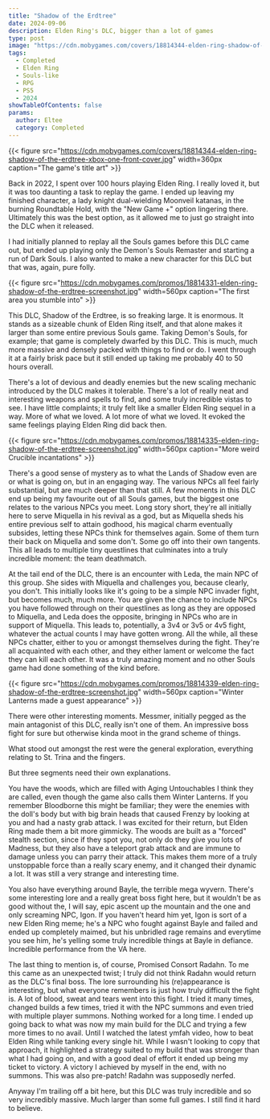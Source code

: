```yaml
---
title: "Shadow of the Erdtree"
date: 2024-09-06
description: Elden Ring's DLC, bigger than a lot of games
type: post
image: "https://cdn.mobygames.com/covers/18814344-elden-ring-shadow-of-the-erdtree-xbox-one-front-cover.jpg"
tags:
  - Completed
  - Elden Ring
  - Souls-like
  - RPG
  - PS5
  - 2024
showTableOfContents: false
params:
  author: Eltee
  category: Completed
---
```


{{< figure src="https://cdn.mobygames.com/covers/18814344-elden-ring-shadow-of-the-erdtree-xbox-one-front-cover.jpg" width=360px caption="The game's title art" >}}

Back in 2022, I spent over 100 hours playing Elden Ring. I really loved it, but it was too daunting a task to replay the game. I ended up leaving my finished character, a lady knight dual-wielding Moonveil katanas, in the burning Roundtable Hold, with the "New Game +" option lingering there. Ultimately this was the best option, as it allowed me to just go straight into the DLC when it released.

I had initially planned to replay all the Souls games before this DLC came out, but ended up playing only the Demon's Souls Remaster and starting a run of Dark Souls. I also wanted to make a new character for this DLC but that was, again, pure folly.

{{< figure src="https://cdn.mobygames.com/promos/18814331-elden-ring-shadow-of-the-erdtree-screenshot.jpg" width=560px caption="The first area you stumble into" >}}

This DLC, Shadow of the Erdtree, is so freaking large. It is enormous. It stands as a sizeable chunk of Elden Ring itself, and that alone makes it larger than some entire previous Souls game. Taking Demon's Souls, for example; that game is completely dwarfed by this DLC. This is much, much more massive and densely packed with things to find or do. I went through it at a fairly brisk pace but it still ended up taking me probably 40 to 50 hours overall.

There's a lot of devious and deadly enemies but the new scaling mechanic introduced by the DLC makes it tolerable. There's a lot of really neat and interesting weapons and spells to find, and some truly incredible vistas to see. I have little complaints; it truly felt like a smaller Elden Ring sequel in a way. More of what we loved. A lot more of what we loved. It evoked the same feelings playing Elden Ring did back then.

{{< figure src="https://cdn.mobygames.com/promos/18814335-elden-ring-shadow-of-the-erdtree-screenshot.jpg" width=560px caption="More weird Crucible incantations" >}}

There's a good sense of mystery as to what the Lands of Shadow even are or what is going on, but in an engaging way. The various NPCs all feel fairly substantial, but are much deeper than that still. A few moments in this DLC end up being my favourite out of all Souls games, but the biggest one relates to the various NPCs you meet. Long story short, they're all initially here to serve Miquella in his revival as a god, but as Miquella sheds his entire previous self to attain godhood, his magical charm eventually subsides, letting these NPCs think for themselves again. Some of them turn their back on Miquella and some don't. Some go off into their own tangents. This all leads to multiple tiny questlines that culminates into a truly incredible moment: the team deathmatch.

At the tail end of the DLC, there is an encounter with Leda, the main NPC of this group. She sides with Miquella and challenges you, because clearly, you don't. This initially looks like it's going to be a simple NPC invader fight, but becomes much, much more. You are given the chance to include NPCs you have followed through on their questlines as long as they are opposed to Miquella, and Leda does the opposite, bringing in NPCs who are in support of Miquella. This leads to, potentially, a 3v4 or 3v5 or 4v5 fight, whatever the actual counts I may have gotten wrong. All the while, all these NPCs chatter, either to you or amongst themselves during the fight. They're all acquainted with each other, and they either lament or welcome the fact they can kill each other. It was a truly amazing moment and no other Souls game had done something of the kind before.

{{< figure src="https://cdn.mobygames.com/promos/18814339-elden-ring-shadow-of-the-erdtree-screenshot.jpg" width=560px caption="Winter Lanterns made a guest appearance" >}}

There were other interesting moments. Messmer, initially pegged as the main antagonist of this DLC, really isn't one of them. An impressive boss fight for sure but otherwise kinda moot in the grand scheme of things.

What stood out amongst the rest were the general exploration, everything relating to St. Trina and the fingers.

But three segments need their own explanations.

You have the woods, which are filled with Aging Untouchables I think they are called, even though the game also calls them Winter Lanterns. If you remember Bloodborne this might be familiar; they were the enemies with the doll's body but with big brain heads that caused Frenzy by looking at you and had a nasty grab attack. I was excited for their return, but Elden Ring made them a bit more gimmicky. The woods are built as a "forced" stealth section, since if they spot you, not only do they give you lots of Madness, but they also have a teleport grab attack and are immune to damage unless you can parry their attack. This makes them more of a truly unstoppable force than a really scary enemy, and it changed their dynamic a lot. It was still a very strange and interesting time.

You also have everything around Bayle, the terrible mega wyvern. There's some interesting lore and a really great boss fight here, but it wouldn't be as good without the, I will say, epic ascent up the mountain and the one and only screaming NPC, Igon. If you haven't heard him yet, Igon is sort of a new Elden Ring meme; he's a NPC who fought against Bayle and failed and ended up completely maimed, but his unbridled rage remains and everytime you see him, he's yelling some truly incredible things at Bayle in defiance. Incredible performance from the VA here.

The last thing to mention is, of course, Promised Consort Radahn. To me this came as an unexpected twist; I truly did not think Radahn would return as the DLC's final boss. The lore surrounding his (re)appearance is interesting, but what everyone remembers is just how truly difficult the fight is. A lot of blood, sweat and tears went into this fight. I tried it many times, changed builds a few times, tried it with the NPC summons and even tried with multiple player summons. Nothing worked for a long time. I ended up going back to what was now my main build for the DLC and trying a few more times to no avail. Until I watched the latest ymfah video, how to beat Elden Ring while tanking every single hit. While I wasn't looking to copy that approach, it highlighted a strategy suited to my build that was stronger than what I had going on, and with a good deal of effort it ended up being my ticket to victory. A victory I achieved by myself in the end, with no summons. This was also pre-patch! Radahn was supposedly nerfed.

Anyway I'm trailing off a bit here, but this DLC was truly incredible and so very incredibly massive. Much larger than some full games. I still find it hard to believe.